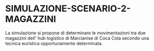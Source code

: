 # SIMULAZIONE-SCENARIO-2-MAGAZZINI
La simulazione si propone di determinare le movimentazioni tra due magazzini dell' hub logistico di Marcianise di Coca Cola secondo una tecnica euristica opportunamente determinata.
